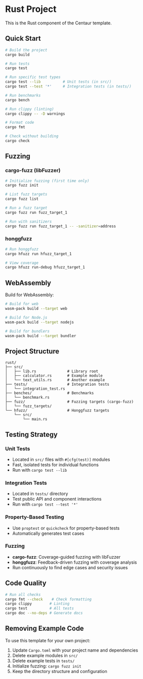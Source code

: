 # Rust Project

This is the Rust component of the Centaur template.

## Quick Start

```bash
# Build the project
cargo build

# Run tests
cargo test

# Run specific test types
cargo test --lib          # Unit tests (in src/)
cargo test --test '*'     # Integration tests (in tests/)

# Run benchmarks
cargo bench

# Run clippy (linting)
cargo clippy -- -D warnings

# Format code
cargo fmt

# Check without building
cargo check
```

## Fuzzing

### cargo-fuzz (libFuzzer)

```bash
# Initialize fuzzing (first time only)
cargo fuzz init

# List fuzz targets
cargo fuzz list

# Run a fuzz target
cargo fuzz run fuzz_target_1

# Run with sanitizers
cargo fuzz run fuzz_target_1 -- -sanitizer=address
```

### honggfuzz

```bash
# Run honggfuzz
cargo hfuzz run hfuzz_target_1

# View coverage
cargo hfuzz run-debug hfuzz_target_1
```

## WebAssembly

Build for WebAssembly:

```bash
# Build for web
wasm-pack build --target web

# Build for Node.js
wasm-pack build --target nodejs

# Build for bundlers
wasm-pack build --target bundler
```

## Project Structure

```
rust/
├── src/
│   ├── lib.rs              # Library root
│   ├── calculator.rs       # Example module
│   └── text_utils.rs       # Another example
├── tests/                  # Integration tests
│   └── integration_test.rs
├── benches/                # Benchmarks
│   └── benchmark.rs
├── fuzz/                   # Fuzzing targets (cargo-fuzz)
│   └── fuzz_targets/
└── hfuzz/                  # Honggfuzz targets
    └── src/
        └── main.rs
```

## Testing Strategy

### Unit Tests
- Located in `src/` files with `#[cfg(test)]` modules
- Fast, isolated tests for individual functions
- Run with `cargo test --lib`

### Integration Tests
- Located in `tests/` directory
- Test public API and component interactions
- Run with `cargo test --test '*'`

### Property-Based Testing
- Use `proptest` or `quickcheck` for property-based tests
- Automatically generates test cases

### Fuzzing
- **cargo-fuzz**: Coverage-guided fuzzing with libFuzzer
- **honggfuzz**: Feedback-driven fuzzing with coverage analysis
- Run continuously to find edge cases and security issues

## Code Quality

```bash
# Run all checks
cargo fmt --check    # Check formatting
cargo clippy        # Linting
cargo test          # All tests
cargo doc --no-deps # Generate docs
```

## Removing Example Code

To use this template for your own project:

1. Update `Cargo.toml` with your project name and dependencies
2. Delete example modules in `src/`
3. Delete example tests in `tests/`
4. Initialize fuzzing: `cargo fuzz init`
5. Keep the directory structure and configuration
